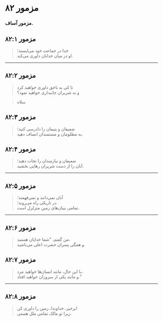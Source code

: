 # مزمور ۸۲

### مزمور آساف.

## مزمور ۸۲:۱

> خدا در جماعت خود می‌ایستد؛  
> او در میان خدایان داوری می‌کند.

---

## مزمور ۸۲:۲

> تا کی به ناحق داوری خواهید کرد  
> و به شریران جانبداری خواهید نمود؟

> سلاه

## مزمور ۸۲:۳

> ضعیفان و یتیمان را دادرسی کنید؛  
> به مظلومان و مستمندان انصاف دهید.

## مزمور ۸۲:۴

> ضعیفان و نیازمندان را نجات دهید؛  
> آنان را از دست شریران رهایی بخشید.

---

## مزمور ۸۲:۵

> آنان نمی‌دانند و نمی‌فهمند؛  
> در تاریکی راه می‌روند؛  
> تمامی بنیان‌های زمین متزلزل است.

---

## مزمور ۸۲:۶

> من گفتم، "شما خدایان هستید،  
> و همگی پسران حضرت اعلی می‌باشید.

## مزمور ۸۲:۷

> با این حال، مانند انسان‌ها خواهید مرد،  
> و مانند یکی از سروران خواهید افتاد."

---

## مزمور ۸۲:۸

> برخیز، خداوندا، زمین را داوری کن!  
> زیرا تو مالک تمامی ملل هستی.
